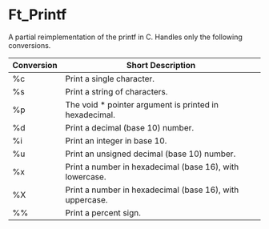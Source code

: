 # Ft_Printf

A partial reimplementation of the printf in C. Handles only the following conversions.

| Conversion | Short Description                                                                             |
|------------|-----------------------------------------------------------------------------------------------|
| %c         | Print a single character.                                                                     |
| %s         | Print a string of characters.                                                                 |
| %p         | The void * pointer argument is printed in hexadecimal.                                        |
| %d         | Print a decimal (base 10) number.                                                             |
| %i         | Print an integer in base 10.                                                                  |
| %u         | Print an unsigned decimal (base 10) number.                                                   |
| %x         | Print a number in hexadecimal (base 16), with lowercase.                                      |
| %X         | Print a number in hexadecimal (base 16), with uppercase.                                      |
| %%         | Print a percent sign.                                                                         |
